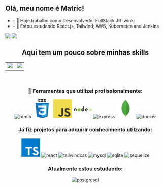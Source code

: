 <h2>Olá, meu nome é <bold>Matric</bold>!</h2>
<ul>
    <li>- 🔭 Hoje trabalho como Desenvolvedor FullStack JR :wink:</li>
    <li>- 🌱 Estou estudando React.js, Tailwind, AWS, Kubernetes and Jenkins</li>
</ul>
<img src="https://img.shields.io/badge/Gmail-D14836?style=for-the-badge&logo=gmail&logoColor=white">
<img src="https://img.shields.io/badge/LinkedIn-0077B5?style=for-the-badge&logo=linkedin&logoColor=white"> 

<div align="center">   
<h2>Aqui tem um pouco sobre minhas skills</h2>

<table>
    <tr>
        <td><img src="https://github-readme-stats.vercel.app/api?username=matricbts&show_icons=true&count_private=true"></td>
        <td><img src="https://github-readme-stats.vercel.app/api/top-langs/?username=matricbts&layout=compact&hide=perl,c"</td>
    </tr>
</table>

<br />

<h3>🚀 Ferramentas que utilizei profissionalmente:</h3>

<img src="https://cdn.jsdelivr.net/gh/devicons/devicon/icons/html5/html5-original-wordmark.svg" alt="html5" width="60" height="60"/>
<img src="https://raw.githubusercontent.com/devicons/devicon/master/icons/css3/css3-original-wordmark.svg" alt="css3" width="60" height="60" />
<img src="https://raw.githubusercontent.com/devicons/devicon/master/icons/javascript/javascript-original.svg" alt="javascript" width="60" height="60" />
<img src="https://raw.githubusercontent.com/devicons/devicon/master/icons/nodejs/nodejs-original-wordmark.svg" alt="nodejs" width="60" height="60" />
<img src="https://cdn.jsdelivr.net/gh/devicons/devicon/icons/express/express-original-wordmark.svg" alt="express" width="60" height="60"/>
<img src="https://raw.githubusercontent.com/devicons/devicon/master/icons/mongodb/mongodb-original.svg" alt="mongodb" width="60" height="60" />
<img src="https://cdn.jsdelivr.net/gh/devicons/devicon/icons/docker/docker-original-wordmark.svg" alt="docker" width="60" height="60"/>


<h3> Já fiz projetos para adquirir conhecimento utilzando: </h3>
<img src="https://raw.githubusercontent.com/devicons/devicon/master/icons/typescript/typescript-original.svg" alt="typescript" width="60" height="60" />
<img src="https://cdn.jsdelivr.net/gh/devicons/devicon/icons/react/react-original-wordmark.svg" alt="react" width="60" height="60"/>
<img src="https://cdn.jsdelivr.net/gh/devicons/devicon/icons/tailwindcss/tailwindcss-original-wordmark.svg" alt="tailwindcss" width="60" height="60"/>
<img src="https://cdn.jsdelivr.net/gh/devicons/devicon/icons/mysql/mysql-original.svg" alt="mysql" width="60" height="60"/>
<img src="https://cdn.jsdelivr.net/gh/devicons/devicon/icons/sqlite/sqlite-original-wordmark.svg" alt="sqlite" width="60" height="60"/>
<img src="https://cdn.jsdelivr.net/gh/devicons/devicon/icons/sequelize/sequelize-original-wordmark.svg" alt="sequelize" width="60" height="60"/>


<h3> Atualmente estou estudando: </h3>
<img src="https://cdn.jsdelivr.net/gh/devicons/devicon/icons/postgresql/postgresql-original-wordmark.svg" alt="postgresql" width="60" height="60"/>


<br />

